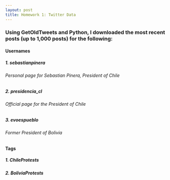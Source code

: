 ```yaml
---
layout: post
title: Homework 1: Twitter Data
---
```


### Using GetOldTweets and Python, I downloaded the most recent posts (up to 1,000 posts) for the following:
#### **Usernames**
##### 1. sebastianpinera
###### *Personal page for Sebastian Pinera, President of Chile*
##### 2. presidencia_cl
###### *Official page for the President of Chile*
##### 3. evoespueblo
###### *Former President of Bolivia*
#### **Tags**
##### 1. ChileProtests
##### 2. BoliviaProtests
